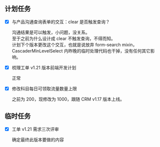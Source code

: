 ## 计划任务

- [x] 与产品沟通查询表单的交互：clear 是否触发查询？

  沟通结果是可以触发，小问题，没关系。  
  至于之前为什么设计成 clear 不触发查询，不得而知。  
  计划下个版本更改这个交互，也就是说放弃 form-search mixin，CascaderMinLevelSelect 内昨晚的临时处理代码也干掉，没有任何其它影响。

- [x] 梳理工单 v1.21 版本前端开发计划

  正常

- [x] 修改科目每日可领取流量数量上限

  之前为 200，现修改为 1000，跟随 CRM v1.17 版本上线。

## 临时任务

- [x] 工单 v1.21 需求三次评审

  确定最终此版本要做的内容
